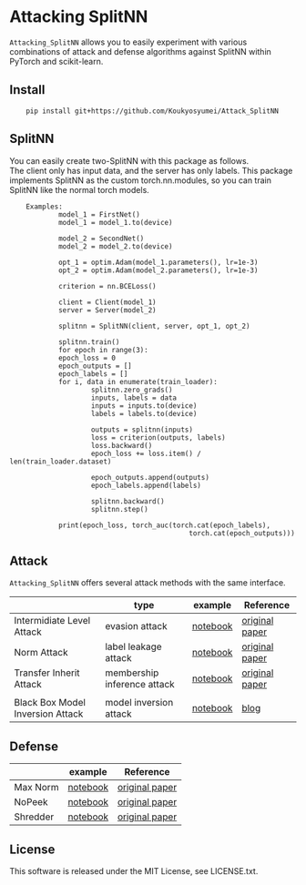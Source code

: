 # Attacking SplitNN

`Attacking_SplitNN` allows you to easily experiment with various combinations of attack and defense algorithms against SplitNN within PyTorch and scikit-learn.

## Install

        pip install git+https://github.com/Koukyosyumei/Attack_SplitNN

## SplitNN

You can easily create two-SplitNN with this package as follows.\
The client only has input data, and the server has only labels.
This package implements SplitNN as the custom torch.nn.modules, so you
can train SplitNN like the normal torch models.



        Examples:
                model_1 = FirstNet()
                model_1 = model_1.to(device)

                model_2 = SecondNet()
                model_2 = model_2.to(device)

                opt_1 = optim.Adam(model_1.parameters(), lr=1e-3)
                opt_2 = optim.Adam(model_2.parameters(), lr=1e-3)

                criterion = nn.BCELoss()

                client = Client(model_1)
                server = Server(model_2)

                splitnn = SplitNN(client, server, opt_1, opt_2)

                splitnn.train()
                for epoch in range(3):
                epoch_loss = 0
                epoch_outputs = []
                epoch_labels = []
                for i, data in enumerate(train_loader):
                        splitnn.zero_grads()
                        inputs, labels = data
                        inputs = inputs.to(device)
                        labels = labels.to(device)

                        outputs = splitnn(inputs)
                        loss = criterion(outputs, labels)
                        loss.backward()
                        epoch_loss += loss.item() / len(train_loader.dataset)

                        epoch_outputs.append(outputs)
                        epoch_labels.append(labels)

                        splitnn.backward()
                        splitnn.step()

                print(epoch_loss, torch_auc(torch.cat(epoch_labels),
                                                torch.cat(epoch_outputs)))

## Attack

`Attacking_SplitNN` offers several attack methods with the same interface.

|                                  | type                        | example                                                | Reference                                                                                                                                                                          |
| -------------------------------- | --------------------------- | ------------------------------------------------------ | ---------------------------------------------------------------------------------------------------------------------------------------------------------------------------------- |
| Intermidiate Level Attack        | evasion attack              | [notebook](examples/IntermidiateLevelAttack.ipynb)     | [original paper](https://openaccess.thecvf.com/content_ICCV_2019/papers/Huang_Enhancing_Adversarial_Example_Transferability_With_an_Intermediate_Level_Attack_ICCV_2019_paper.pdf) |
| Norm Attack                      | label leakage attack        | [notebook](examples/Label_Leakage.ipynb)               | [original paper](https://arxiv.org/abs/2102.08504)                                                                                                                                 |
| Transfer Inherit Attack          | membership inference attack | [notebook](examples/Membershio_Inference_Attack.ipynb) | [original paper](https://ieeexplore.ieee.org/document/9302683)                                                                                                                     |
|                                  |
| Black Box Model Inversion Attack | model inversion attack      | [notebook](examples/Black_Box_Model_Inversion.ipynb)   | [blog](https://blog.openmined.org/extracting-private-data-from-a-neural-network/)                                                                                                  |


## Defense

|          | example                                  | Reference                                                            |
| -------- | ---------------------------------------- | -------------------------------------------------------------------- |
| Max Norm | [notebook](examples/Label_Leakage.ipynb) | [original paper](https://arxiv.org/abs/2102.08504)                   |
| NoPeek   | [notebook](examples/NoPeekLoss.ipynb)    | [original paper](https://arxiv.org/abs/2008.09161)                   |
| Shredder | [notebook](examples/Shredder.ipynb)      | [original paper](https://dl.acm.org/doi/pdf/10.1145/3373376.3378522) |

## License

This software is released under the MIT License, see LICENSE.txt.
